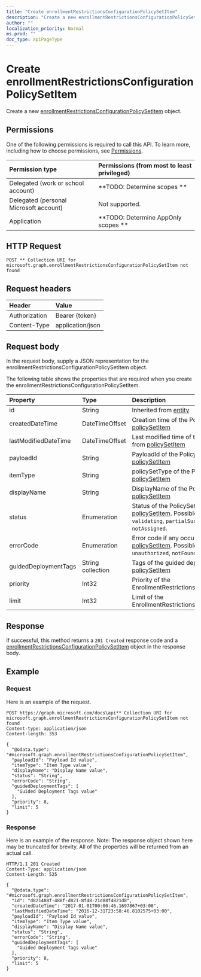 ```yaml
---
title: "Create enrollmentRestrictionsConfigurationPolicySetItem"
description: "Create a new enrollmentRestrictionsConfigurationPolicySetItem object."
author: ""
localization_priority: Normal
ms.prod: ""
doc_type: apiPageType
---
```


# Create enrollmentRestrictionsConfigurationPolicySetItem

Create a new [enrollmentRestrictionsConfigurationPolicySetItem](../resources/enrollmentrestrictionsconfigurationpolicysetitem.md) object.

## Permissions
One of the following permissions is required to call this API. To learn more, including how to choose permissions, see [Permissions](/concepts/permissions-reference.md).

|Permission type|Permissions (from most to least privileged)|
|:---|:---|
|Delegated (work or school account)|**TODO: Determine scopes **|
|Delegated (personal Microsoft account)|Not supported.|
|Application|**TODO: Determine AppOnly scopes **|

## HTTP Request
<!-- {
  "blockType": "ignored"
}
-->
``` http
POST ** Collection URI for microsoft.graph.enrollmentRestrictionsConfigurationPolicySetItem not found
```

## Request headers
|Header|Value|
|:---|:---|
|Authorization|Bearer {token}|
|Content-Type|application/json|

## Request body
In the request body, supply a JSON representation for the enrollmentRestrictionsConfigurationPolicySetItem object.

The following table shows the properties that are required when you create the enrollmentRestrictionsConfigurationPolicySetItem.

|Property|Type|Description|
|:---|:---|:---|
|id|String| Inherited from [entity](../resources/entity.md)|
|createdDateTime|DateTimeOffset|Creation time of the PolicySetItem. Inherited from [policySetItem](../resources/policySetItem.md)|
|lastModifiedDateTime|DateTimeOffset|Last modified time of the PolicySetItem. Inherited from [policySetItem](../resources/policySetItem.md)|
|payloadId|String|PayloadId of the PolicySetItem. Inherited from [policySetItem](../resources/policySetItem.md)|
|itemType|String|policySetType of the PolicySetItem. Inherited from [policySetItem](../resources/policySetItem.md)|
|displayName|String|DisplayName of the PolicySetItem. Inherited from [policySetItem](../resources/policySetItem.md)|
|status|Enumeration|Status of the PolicySetItem. Inherited from [policySetItem](../resources/policySetItem.md). Possible values are: `unknown`, `validating`, `partialSuccess`, `success`, `error`, `notAssigned`.|
|errorCode|Enumeration|Error code if any occured. Inherited from [policySetItem](../resources/policySetItem.md). Possible values are: `noError`, `unauthorized`, `notFound`, `deleted`.|
|guidedDeploymentTags|String collection|Tags of the guided deployment Inherited from [policySetItem](../resources/policySetItem.md)|
|priority|Int32|Priority of the EnrollmentRestrictionsConfigurationPolicySetItem.|
|limit|Int32|Limit of the EnrollmentRestrictionsConfigurationPolicySetItem.|



## Response
If successful, this method returns a `201 Created` response code and a [enrollmentRestrictionsConfigurationPolicySetItem](../resources/enrollmentrestrictionsconfigurationpolicysetitem.md) object in the response body.

## Example

### Request
Here is an example of the request.
<!-- {
  "blockType": "request",
  "name": "create_enrollmentrestrictionsconfigurationpolicysetitem_from_"
}
-->
``` http
POST https://graph.microsoft.com/docs\api** Collection URI for microsoft.graph.enrollmentRestrictionsConfigurationPolicySetItem not found
Content-type: application/json
Content-length: 353

{
  "@odata.type": "#microsoft.graph.enrollmentRestrictionsConfigurationPolicySetItem",
  "payloadId": "Payload Id value",
  "itemType": "Item Type value",
  "displayName": "Display Name value",
  "status": "String",
  "errorCode": "String",
  "guidedDeploymentTags": [
    "Guided Deployment Tags value"
  ],
  "priority": 8,
  "limit": 5
}
```

### Response
Here is an example of the response. Note: The response object shown here may be truncated for brevity. All of the properties will be returned from an actual call.
<!-- {
  "blockType": "response",
  "truncated": true,
  "@odata.type": "microsoft.graph.enrollmentrestrictionsconfigurationpolicysetitem"
}
-->
``` http
HTTP/1.1 201 Created
Content-Type: application/json
Content-Length: 525

{
  "@odata.type": "#microsoft.graph.enrollmentRestrictionsConfigurationPolicySetItem",
  "id": "d821488f-488f-d821-8f48-21d88f4821d8",
  "createdDateTime": "2017-01-01T00:00:46.1697867+03:00",
  "lastModifiedDateTime": "2016-12-31T23:58:46.8102575+03:00",
  "payloadId": "Payload Id value",
  "itemType": "Item Type value",
  "displayName": "Display Name value",
  "status": "String",
  "errorCode": "String",
  "guidedDeploymentTags": [
    "Guided Deployment Tags value"
  ],
  "priority": 8,
  "limit": 5
}
```

